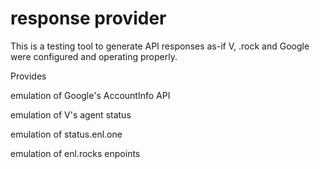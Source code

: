 # response provider

This is a testing tool to generate API responses as-if V, .rock and Google were configured and operating properly.

Provides

emulation of Google's AccountInfo API

emulation of V's agent status

emulation of status.enl.one

emulation of enl.rocks enpoints
